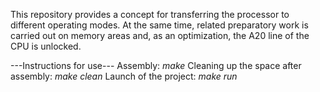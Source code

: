 This repository provides a concept for transferring the processor to different operating modes. At the same time, related preparatory work is carried out on memory areas and, as an optimization, the A20 line of the CPU is unlocked.

---Instructions for use---
Assembly: *make*
Cleaning up the space after assembly: *make clean*
Launch of the project: *make run*
